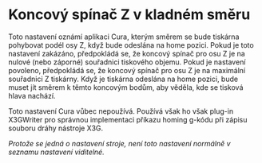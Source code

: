 Koncový spínač Z v kladném směru
====
Toto nastavení oznámí aplikaci Cura, kterým směrem se bude tiskárna pohybovat podél osy Z, když bude odeslána na home pozici. Pokud je toto nastavení zakázáno, předpokládá se, že koncový spínač pro osu Z je na nulové (nebo záporné) souřadnici tiskového objemu. Pokud je nastavení povoleno, předpokládá se, že koncový spínač pro osu Z je na maximální souřadnici Z tiskárny. Když je tiskárna odeslána na home pozici, bude muset jít směrem k těmto koncovým bodům, aby věděla, kde se tisková hlava nachází.

Toto nastavení Cura vůbec nepoužívá. Používá však ho však plug-in X3GWriter pro správnou implementaci příkazu homing g-kódu při zápisu souboru dráhy nástroje X3G.

*Protože se jedná o nastavení stroje, není toto nastavení normálně v seznamu nastavení viditelné.*